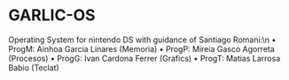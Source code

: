 # GARLIC-OS
Operating System for nintendo DS with guidance of Santiago Romani:\n
  • ProgM: Ainhoa Garcia Linares 
    (Memoria)
  • ProgP: Mireia Gasco Agorreta
    (Procesos)
  • ProgG: Ivan Cardona Ferrer
    (Grafics)
  • ProgT: Matias Larrosa Babio
    (Teclat)
